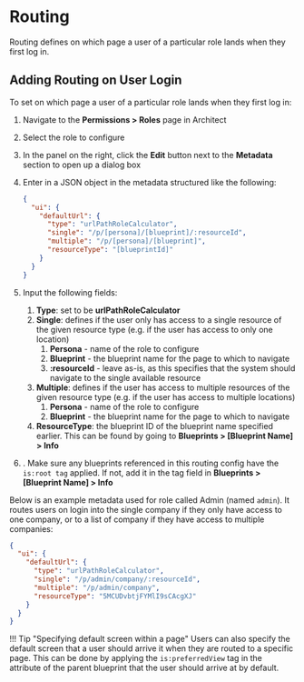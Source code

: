 # Routing

Routing defines on which page a user of a particular role lands when they first log in.

## Adding Routing on User Login

To set on which page a user of a particular role lands when they first log in:

1. Navigate to the **Permissions > Roles** page in Architect
1. Select the role to configure
1. In the panel on the right, click the **Edit** button next to the **Metadata** section to open up a dialog box
1. Enter in a JSON object in the metadata structured like the following:

    ``` json
    {
      "ui": {
        "defaultUrl": {
          "type": "urlPathRoleCalculator",
          "single": "/p/[persona]/[blueprint]/:resourceId",
          "multiple": "/p/[persona]/[blueprint]",
          "resourceType": "[blueprintId]"
        }
      }
    }
    ```

1. Input the following fields:
    1. **Type**: set to be **urlPathRoleCalculator**
    1. **Single**: defines if the user only has access to a single resource of the given resource type (e.g. if the user has access to only one location)
        1. **Persona** - name of the role to configure
        1. **Blueprint** - the blueprint name for the page to which to navigate
        1. **:resourceId** - leave as-is, as this specifies that the system should navigate to the single available resource
    1. **Multiple**: defines if the user has access to multiple resources of the given resource type (e.g. if the user has access to multiple locations)
        1. **Persona** - name of the role to configure
        1. **Blueprint** - the blueprint name for the page to which to navigate
    1. **ResourceType**: the blueprint ID of the blueprint name specified earlier. This can be found by going to **Blueprints > [Blueprint Name] > Info**
1. . Make sure any blueprints referenced in this routing config have the `is:root tag` applied. If not, add it in the tag field in **Blueprints > [Blueprint Name] > Info**

Below is an example metadata used for role called Admin (named `admin`). It routes users on login into the single company if they only have access to one company, or to a list of company if they have access to multiple companies:

``` json
{
  "ui": {
    "defaultUrl": {
      "type": "urlPathRoleCalculator",
      "single": "/p/admin/company/:resourceId",
      "multiple": "/p/admin/company",
      "resourceType": "5MCUDvbtjFYMlI9sCAcgXJ"
    }
  }
}
```

!!! Tip "Specifying default screen within a page"
    Users can also specify the default screen that a user should arrive it when they are routed to a specific page. This can be done by applying the `is:preferredView` tag in the attribute of the parent blueprint that the user should arrive at by default.